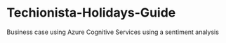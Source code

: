 # Techionista-Holidays-Guide
Business case using Azure Cognitive Services using a sentiment analysis 
